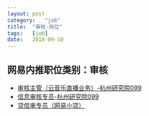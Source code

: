 ```yaml
---
layout:	post
category:	"job"
title:	"审核-岗位"
tags:	[job]
date:	2018-09-10
---
```

## 网易内推职位类别：审核
- [审核主管（云音乐直播业务）-杭州研究院099](http://bole.netease.com/position/h5/detail.do?id=13199&rcode=D1O21582aT)
- [信息审核专员-杭州研究院099](http://bole.netease.com/position/h5/detail.do?id=1242&rcode=D1O21582aT)
- [贷信审专员（网易小贷）](http://bole.netease.com/position/h5/detail.do?id=955&rcode=D1O21582aT)
